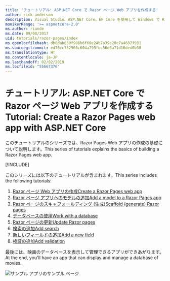 ```yaml
---
title: 'チュートリアル: ASP.NET Core で Razor ページ Web アプリを作成する'
author: rick-anderson
description: Visual Studio、ASP.NET Core、EF Core を使用して Windows で Razor ページ Web アプリを作成します。
monikerRange: '>= aspnetcore-2.0'
ms.author: riande
ms.date: 09/08/2017
uid: tutorials/razor-pages/index
ms.openlocfilehash: db0dab630f986b6f60e24b7a39e20c7a4607f931
ms.sourcegitcommit: ed76cc752966c604a795fbc56d5a71d16ded0b58
ms.translationtype: HT
ms.contentlocale: ja-JP
ms.lasthandoff: 02/02/2019
ms.locfileid: "55667376"
---
```

# <a name="tutorial-create-a-razor-pages-web-app-with-aspnet-core"></a><span data-ttu-id="321fd-103">チュートリアル: ASP.NET Core で Razor ページ Web アプリを作成する</span><span class="sxs-lookup"><span data-stu-id="321fd-103">Tutorial: Create a Razor Pages web app with ASP.NET Core</span></span>

<span data-ttu-id="321fd-104">このチュートリアルのシリーズでは、Razor Pages Web アプリの作成の基礎について説明します。</span><span class="sxs-lookup"><span data-stu-id="321fd-104">This series of tutorials explains the basics of building a Razor Pages web app.</span></span> 

[!INCLUDE[](~/includes/advancedRP.md)]

<span data-ttu-id="321fd-105">このシリーズには以下のチュートリアルが含まれます。</span><span class="sxs-lookup"><span data-stu-id="321fd-105">This series includes the following tutorials:</span></span>

1. [<span data-ttu-id="321fd-106">Razor ページ Web アプリの作成</span><span class="sxs-lookup"><span data-stu-id="321fd-106">Create a Razor Pages web app</span></span>](xref:tutorials/razor-pages/razor-pages-start)
1. [<span data-ttu-id="321fd-107">Razor ページ アプリへのモデルの追加</span><span class="sxs-lookup"><span data-stu-id="321fd-107">Add a model to a Razor Pages app</span></span>](xref:tutorials/razor-pages/model)
1. [<span data-ttu-id="321fd-108">Razor ページのスキャフォールディング (生成)</span><span class="sxs-lookup"><span data-stu-id="321fd-108">Scaffold (generate) Razor pages</span></span>](xref:tutorials/razor-pages/page)
1. [<span data-ttu-id="321fd-109">データベースの使用</span><span class="sxs-lookup"><span data-stu-id="321fd-109">Work with a database</span></span>](xref:tutorials/razor-pages/sql)
1. [<span data-ttu-id="321fd-110">Razor ページの更新</span><span class="sxs-lookup"><span data-stu-id="321fd-110">Update Razor pages</span></span>](xref:tutorials/razor-pages/da1)
1. [<span data-ttu-id="321fd-111">検索の追加</span><span class="sxs-lookup"><span data-stu-id="321fd-111">Add search</span></span>](xref:tutorials/razor-pages/search)
1. [<span data-ttu-id="321fd-112">新しいフィールドの追加</span><span class="sxs-lookup"><span data-stu-id="321fd-112">Add a new field</span></span>](xref:tutorials/razor-pages/new-field)
1. [<span data-ttu-id="321fd-113">検証の追加</span><span class="sxs-lookup"><span data-stu-id="321fd-113">Add validation</span></span>](xref:tutorials/razor-pages/validation)

<span data-ttu-id="321fd-114">最後には、映画のデータベースを表示して管理できるアプリができあがります。</span><span class="sxs-lookup"><span data-stu-id="321fd-114">At the end, you'll have an app that can display and manage a database of movies.</span></span>

![サンプル アプリのサンプル ページ](index/_static/sample-page.png)
